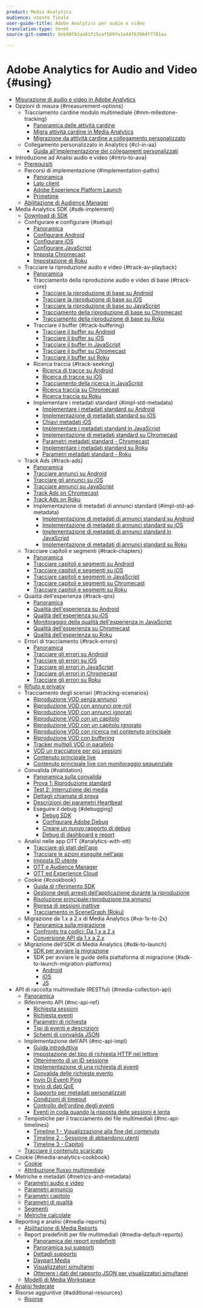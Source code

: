 ```yaml
---
product: Media Analytics
audience: utente finale
user-guide-title: Adobe Analytics per audio e video
translation-type: tm+mt
source-git-commit: 8eb90f83aa81f15caf509fe1e44f6396df7701aa

---
```



# Adobe Analytics for Audio and Video {#using}

+ [Misurazione di audio e video in Adobe Analytics](media-overview.md)
+ Opzioni di misura {#measurement-options}
   + Tracciamento cardine modulo multimediale {#mm-milestone-tracking}
      + [Panoramica delle attività cardine](measurement-options/mm-milestone-tracking/milestone-overview.md)
      + [Migra attività cardine in Media Analytics](measurement-options/mm-milestone-tracking/migrate-ms-to-va.md)
      + [Migrazione da attività cardine a collegamento personalizzato](measurement-options/mm-milestone-tracking/migrate-ms-to-cl.md)
   + Collegamento personalizzato in Analytics {#cl-in-aa}
      + [Guida all’implementazione dei collegamenti personalizzati](measurement-options/cl-in-aa/cl-impl-guide.md)
+ Introduzione ad Analisi audio e video {#intro-to-ava}
   + [Prerequisiti](intro-to-ava/prereqs.md)
   + Percorsi di implementazione {#implementation-paths}
      + [Panoramica](intro-to-ava/implementation-paths/implementation-paths.md)
      + [Lato client](intro-to-ava/implementation-paths/client-side-path.md)
      + [Adobe Experience Platform Launch](intro-to-ava/implementation-paths/launch-path.md)
      + [Primetime](intro-to-ava/implementation-paths/primetime-path.md)
   + [Abilitazione di Audience Manager](intro-to-ava/am-enablement.md)
+ Media Analytics SDK {#sdk-implement}
   + [Download di SDK](sdk-implement/download-sdks.md)
   + Configurare e configurare {#setup}
      + [Panoramica](sdk-implement/setup/setup-overview.md)
      + [Configurare Android](sdk-implement/setup/set-up-android.md)
      + [Configurare iOS](sdk-implement/setup/set-up-ios.md)
      + [Configurare JavaScript](sdk-implement/setup/set-up-js.md)
      + [Imposta Chromecast](sdk-implement/setup/set-up-chromecast.md)
      + [Impostazione di Roku](sdk-implement/setup/set-up-roku.md)
   + Tracciare la riproduzione audio e video {#track-av-playback}
      + [Panoramica](sdk-implement/track-av-playback/track-core-overview.md)
      + Tracciamento della riproduzione audio e video di base {#track-core}
         + [Tracciare la riproduzione di base su Android](sdk-implement/track-av-playback/track-core/track-core-android.md)
         + [Tracciare la riproduzione di base su iOS](sdk-implement/track-av-playback/track-core/track-core-ios.md)
         + [Tracciare la riproduzione di base su JavaScript](sdk-implement/track-av-playback/track-core/track-core-js.md)
         + [Tracciamento della riproduzione di base su Chromecast](sdk-implement/track-av-playback/track-core/track-core-chromecast.md)
         + [Tracciamento della riproduzione di base su Roku](sdk-implement/track-av-playback/track-core/track-core-roku.md)
      + Tracciare il buffer {#track-buffering}
         + [Tracciare il buffer su Android](sdk-implement/track-av-playback/track-buffering/track-buffering-android.md)
         + [Tracciare il buffer su iOS](sdk-implement/track-av-playback/track-buffering/track-buffering-ios.md)
         + [Tracciare il buffer in JavaScript](sdk-implement/track-av-playback/track-buffering/track-buffering-js.md)
         + [Tracciare il buffer su Chromecast](sdk-implement/track-av-playback/track-buffering/track-buffering-chromecast.md)
         + [Tracciare il buffer sul Roku](sdk-implement/track-av-playback/track-buffering/track-buffering-roku.md)
      + Ricerca traccia {#track-seeking}
         + [Ricerca di tracce su Android](sdk-implement/track-av-playback/track-seeking/track-seeking-android.md)
         + [Ricerca di tracce su iOS](sdk-implement/track-av-playback/track-seeking/track-seeking-ios.md)
         + [Tracciamento della ricerca in JavaScript](sdk-implement/track-av-playback/track-seeking/track-seeking-js.md)
         + [Ricerca traccia su Chromecast](sdk-implement/track-av-playback/track-seeking/track-seeking-chromecast.md)
         + [Ricerca traccia su Roku](sdk-implement/track-av-playback/track-seeking/track-seeking-roku.md)
      + Implementare i metadati standard {#impl-std-metadata}
         + [Implementare i metadati standard su Android](sdk-implement/track-av-playback/impl-std-metadata/impl-std-metadata-android.md)
         + [Implementazione di metadati standard su iOS](sdk-implement/track-av-playback/impl-std-metadata/impl-std-metadata-ios.md)
         + [Chiavi metadati iOS](sdk-implement/track-av-playback/impl-std-metadata/ios-metadata-keys.md)
         + [Implementare i metadati standard in JavaScript](sdk-implement/track-av-playback/impl-std-metadata/impl-std-metadata-js.md)
         + [Implementazione di metadati standard su Chromecast](sdk-implement/track-av-playback/impl-std-metadata/impl-std-metadata-chromecast.md)
         + [Parametri metadati standard - Chromecast](sdk-implement/track-av-playback/impl-std-metadata/chromecast-metadata.md)
         + [Implementare i metadati standard su Roku](sdk-implement/track-av-playback/impl-std-metadata/impl-std-metadata-roku.md)
         + [Parametri metadati standard - Roku](sdk-implement/track-av-playback/impl-std-metadata/roku-metadata.md)
   + Track Ads {#track-ads}
      + [Panoramica](sdk-implement/track-ads/track-ads-overview.md)
      + [Tracciare annunci su Android](sdk-implement/track-ads/track-ads-android.md)
      + [Tracciare gli annunci su iOS](sdk-implement/track-ads/track-ads-ios.md)
      + [Tracciare annunci su JavaScript](sdk-implement/track-ads/track-ads-js.md)
      + [Track Ads on Chromecast](sdk-implement/track-ads/track-ads-chromecast.md)
      + [Track Ads on Roku](sdk-implement/track-ads/track-ads-roku.md)
      + Implementazione di metadati di annunci standard {#impl-std-ad-metadata}
         + [Implementazione di metadati di annunci standard su Android](sdk-implement/track-ads/impl-std-ad-metadata/impl-std-ad-metadata-android.md)
         + [Implementazione di metadati di annunci standard su iOS](sdk-implement/track-ads/impl-std-ad-metadata/impl-std-ad-metadata-ios.md)
         + [Implementazione di metadati di annunci standard in JavaScript](sdk-implement/track-ads/impl-std-ad-metadata/impl-std-ad-metadata-js.md)
         + [Implementazione di metadati di annunci standard su Roku](sdk-implement/track-ads/impl-std-ad-metadata/impl-std-ad-metadata-roku.md)
   + Tracciare capitoli e segmenti {#track-chapters}
      + [Panoramica](sdk-implement/track-chapters/track-chapters-overview.md)
      + [Tracciare capitoli e segmenti su Android](sdk-implement/track-chapters/track-chapters-android.md)
      + [Tracciare capitoli e segmenti su iOS](sdk-implement/track-chapters/track-chapters-ios.md)
      + [Tracciare capitoli e segmenti in JavaScript](sdk-implement/track-chapters/track-chapters-js.md)
      + [Tracciare capitoli e segmenti su Chromecast](sdk-implement/track-chapters/track-chapters-chromecast.md)
      + [Tracciare capitoli e segmenti su Roku](sdk-implement/track-chapters/track-chapters-roku.md)
   + Qualità dell'esperienza {#track-qos}
      + [Panoramica](sdk-implement/track-qos/track-qos-overview.md)
      + [Qualità dell'esperienza su Android](sdk-implement/track-qos/track-qos-android.md)
      + [Qualità dell'esperienza su iOS](sdk-implement/track-qos/track-qos-ios.md)
      + [Monitoraggio della qualità dell'esperienza in JavaScript](sdk-implement/track-qos/track-qos-js.md)
      + [Qualità dell'esperienza su Chromecast](sdk-implement/track-qos/track-qos-chromecast.md)
      + [Qualità dell'esperienza su Roku](sdk-implement/track-qos/track-qos-roku.md)
   + Errori di tracciamento {#track-errors}
      + [Panoramica](sdk-implement/track-errors/track-errors-overview.md)
      + [Tracciare gli errori su Android](sdk-implement/track-errors/track-errors-android.md)
      + [Tracciare gli errori su iOS](sdk-implement/track-errors/track-errors-ios.md)
      + [Tracciare gli errori in JavaScript](sdk-implement/track-errors/track-errors-js.md)
      + [Tracciare gli errori in Chromecast](sdk-implement/track-errors/track-errors-chromecast.md)
      + [Tracciare gli errori su Roku](sdk-implement/track-errors/track-errors-roku.md)
   + [Rifiuto e privacy](sdk-implement/opt-out-privacy.md)
   + Tracciamento degli scenari {#tracking-scenarios}
      + [Riproduzione VOD senza annunci](sdk-implement/tracking-scenarios/vod-no-intrs-details.md)
      + [Riproduzione VOD con annunci pre-roll](sdk-implement/tracking-scenarios/vod-preroll-ads.md)
      + [Riproduzione VOD con annunci ignorati](sdk-implement/tracking-scenarios/vod-skipped-ads.md)
      + [Riproduzione VOD con un capitolo](sdk-implement/tracking-scenarios/vod-one-chapter.md)
      + [Riproduzione VOD con un capitolo ignorato](sdk-implement/tracking-scenarios/vod-skipped-chapter.md)
      + [Riproduzione VOD con ricerca nel contenuto principale](sdk-implement/tracking-scenarios/vod-seeking.md)
      + [Riproduzione VOD con buffering](sdk-implement/tracking-scenarios/vod-buffering.md)
      + [Tracker multipli VOD in parallelo](sdk-implement/tracking-scenarios/vod-multi-trackers.md)
      + [VOD un tracciatore per più sessioni](sdk-implement/tracking-scenarios/vod-multi-track-one-session.md)
      + [Contenuto principale live](sdk-implement/tracking-scenarios/live-main-content.md)
      + [Contenuto principale live con monitoraggio sequenziale](sdk-implement/tracking-scenarios/live-sequential.md)
   + Convalida {#validation}
      + [Panoramica sulla convalida](sdk-implement/validation/validation-overview.md)
      + [Prova 1: Riproduzione standard](sdk-implement/validation/test1-standard-playback.md)
      + [Test 2: Interruzione dei media](sdk-implement/validation/test2-media-interrupt.md)
      + [Dettagli chiamata di prova](sdk-implement/validation/test-call-details.md)
      + [Descrizioni dei parametri Heartbeat](sdk-implement/validation/heartbeat-params.md)
      + Eseguire il debug {#debugging}
         + [Debug SDK](sdk-implement/validation/debugging/sdk-debugging.md)
         + [Configurare Adobe Debug](sdk-implement/validation/debugging/config-adobe-debug.md)
         + [Creare un nuovo rapporto di debug](sdk-implement/validation/debugging/create-new-debug-report.md)
         + [Debug di dashboard e report](sdk-implement/validation/debugging/debug-dash-repts.md)
   + Analisi nelle app OTT {#analytics-with-ott}
      + [Tracciare gli stati dell'app](sdk-implement/analytics-with-ott/track-app-states.md)
      + [Tracciare le azioni eseguite nell'app](sdk-implement/analytics-with-ott/track-app-actions.md)
      + [Imposta ID utente](sdk-implement/analytics-with-ott/set-user-ids.md)
      + [OTT e Audience Manager](sdk-implement/analytics-with-ott/ott-am.md)
      + [OTT ed Experience Cloud](sdk-implement/analytics-with-ott/ott-experience-cloud.md)
   + Cookie {#cookbook}
      + [Guida di riferimento SDK](sdk-implement/cookbook/sdk-cookbook-overview.md)
      + [Gestione degli arresti dell’applicazione durante la riproduzione](sdk-implement/cookbook/app-interrupts.md)
      + [Risoluzione principale:riproduzione tra annunci](sdk-implement/cookbook/fix-ad-play-ad.md)
      + [Ripresa di sessioni inattive](sdk-implement/cookbook/resuming-inactive.md)
      + [Tracciamento in SceneGraph (Roku)](sdk-implement/cookbook/sdk-track-scenegraph.md)
   + Migrazione da 1.x a 2.x di Media Analytics {#va-1x-to-2x}
      + [Panoramica sulla migrazione](sdk-implement/va-1x-to-2x/mig-1x-2x-overview.md)
      + [Confronto tra codici: Da 1,x a 2,x](sdk-implement/va-1x-to-2x/code-comparison-1x-2x.md)
      + [Conversione API da 1.x a 2.x](sdk-implement/va-1x-to-2x/1x-2x-api-change.md)
   + Migrazione dell’SDK di Media Analytics {#sdk-to-launch}
      + [SDK per avviare la migrazione](sdk-implement/sdk-to-launch/sdk-to-launch-migration.md)
      + SDK per avviare le guide della piattaforma di migrazione {#sdk-to-launch-migration-platforms}
         + [Android](sdk-implement/sdk-to-launch/sdk-to-launch-migration-platforms/sdk-to-launch-migration-android.md)
         + [iOS](sdk-implement/sdk-to-launch/sdk-to-launch-migration-platforms/sdk-to-launch-migration-ios.md)
         + [JS](sdk-implement/sdk-to-launch/sdk-to-launch-migration-platforms/sdk-to-launch-migration-js.md)
+ API di raccolta multimediale (RESTful) {#media-collection-api}
   + [Panoramica](media-collection-api/mc-api-overview.md)
   + Riferimento API {#mc-api-ref}
      + [Richiesta sessioni](media-collection-api/mc-api-ref/mc-api-sessions-req.md)
      + [Richiesta eventi](media-collection-api/mc-api-ref/mc-api-events-req.md)
      + [Parametri di richiesta](media-collection-api/mc-api-ref/mc-api-req-params.md)
      + [Tipi di eventi e descrizioni](media-collection-api/mc-api-ref/mc-api-event-types.md)
      + [Schemi di convalida JSON](media-collection-api/mc-api-ref/mc-api-json-validation.md)
   + Implementazione dell'API {#mc-api-impl}
      + [Guida introduttiva](media-collection-api/mc-api-impl/mc-api-quick-start.md)
      + [Impostazione del tipo di richiesta HTTP nel lettore](media-collection-api/mc-api-impl/mc-api-set-http-req.md)
      + [Ottenimento di un ID sessione](media-collection-api/mc-api-impl/mc-api-obtain-sid.md)
      + [Implementazione di una richiesta di eventi](media-collection-api/mc-api-impl/mc-api-impl-events-req.md)
      + [Convalida delle richieste evento](media-collection-api/mc-api-impl/mc-api-validate-reqs.md)
      + [Invio Di Eventi Ping](media-collection-api/mc-api-impl/mc-api-sed-pings.md)
      + [Invio di dati QoE](media-collection-api/mc-api-impl/mc-api-sending-qoe.md)
      + [Supporto per metadati personalizzati](media-collection-api/mc-api-impl/mc-api-custom-meta.md)
      + [Condizioni di timeout](media-collection-api/mc-api-impl/mc-api-timeout.md)
      + [Controllo dell'ordine degli eventi](media-collection-api/mc-api-impl/mc-api-ctrl-order.md)
      + [Eventi in coda quando la risposta delle sessioni è lenta](media-collection-api/mc-api-impl/mc-api-queuing.md)
   + Tempistiche per il tracciamento dei file multimediali {#mc-api-timelines}
      + [Timeline 1 - Visualizzazione alla fine del contenuto](media-collection-api/mc-api-timelines/mc-api-timeline-1.md)
      + [Timeline 2 - Sessione di abbandono utenti](media-collection-api/mc-api-timelines/mc-api-timeline-2.md)
      + [Timeline 3 - Capitoli](media-collection-api/mc-api-timelines/mc-api-timeline-3.md)
   + [Tracciare il contenuto scaricato](media-collection-api/track-downloaded-content.md)
+ Cookie {#media-analytics-cookbook}
   + [Cookie](media-analytics-cookbook/media-analytics-cookbook.md)
   + [Attribuzione flusso multimediale](media-analytics-cookbook/media-dimensions.md)
+ Metriche e metadati {#metrics-and-metadata}
   + [Parametri audio e video](metrics-and-metadata/audio-video-parameters.md)
   + [Parametri annuncio](metrics-and-metadata/ad-parameters.md)
   + [Parametri capitolo](metrics-and-metadata/chapter-parameters.md)
   + [Parametri di qualità](metrics-and-metadata/quality-parameters.md)
   + [Segmenti](metrics-and-metadata/segments.md)
   + [Metriche calcolate](metrics-and-metadata/calculated-metrics.md)
+ Reporting e analisi {#media-reports}
   + [Abilitazione di Media Reports](media-reports/media-reports-enable.md)
   + Report predefiniti per file multimediali {#media-default-reports}
      + [Panoramica dei report predefiniti](media-reports/media-default-reports/default-reports-overview.md)
      + [Panoramica sui supporti](media-reports/media-default-reports/media-reports-overview.md)
      + [Dettagli supporto](media-reports/media-default-reports/media-reports-detail.md)
      + [Daypart Media](media-reports/media-default-reports/media-reports-daypart.md)
      + [Visualizzatori simultanei](media-reports/media-default-reports/media-concurrent-viewers.md)
      + [Ottenere i dati del rapporto JSON per visualizzatori simultanei](media-reports/media-default-reports/get-concurrent-json.md)
   + [Modelli di Media Workspace](media-reports/media-workspace-templates.md)
+ [Analisi federate](federated-analytics.md)
+ Risorse aggiuntive {#additional-resources}
   + [Risorse](additional-resources/doc-updates.md)
